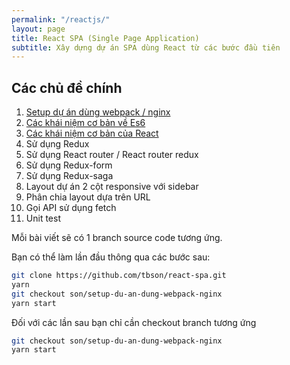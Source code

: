 ```yaml
---
permalink: "/reactjs/"
layout: page
title: React SPA (Single Page Application)
subtitle: Xây dựng dự án SPA dùng React từ các bước đầu tiên
---
```


## Các chủ đề chính

1. [Setup dự án dùng webpack / nginx](/reactjs-setup-du-an-dung-webpack-nginx/)
2. [Các khái niệm cơ bản về Es6](/reactjs-cac-khai-niem-co-ban-ve-es6/)
3. [Các khái niệm cơ bản của React](/reactjs-cac-khai-niem-co-ban-cua-react/)
4. Sử dụng Redux
5. Sử dụng React router / React router redux
6. Sử dụng Redux-form
7. Sử dụng Redux-saga
8. Layout dự án 2 cột responsive với sidebar
9. Phân chia layout dựa trên URL
10. Gọi API sử dụng fetch
11. Unit test

Mỗi bài viết sẽ có 1 branch source code tương ứng.

Bạn có thể làm lần đầu thông qua các bước sau:

```bash
git clone https://github.com/tbson/react-spa.git
yarn
git checkout son/setup-du-an-dung-webpack-nginx
yarn start
```

Đối với các lần sau bạn chỉ cần checkout branch tương ứng

```bash
git checkout son/setup-du-an-dung-webpack-nginx
yarn start
```

